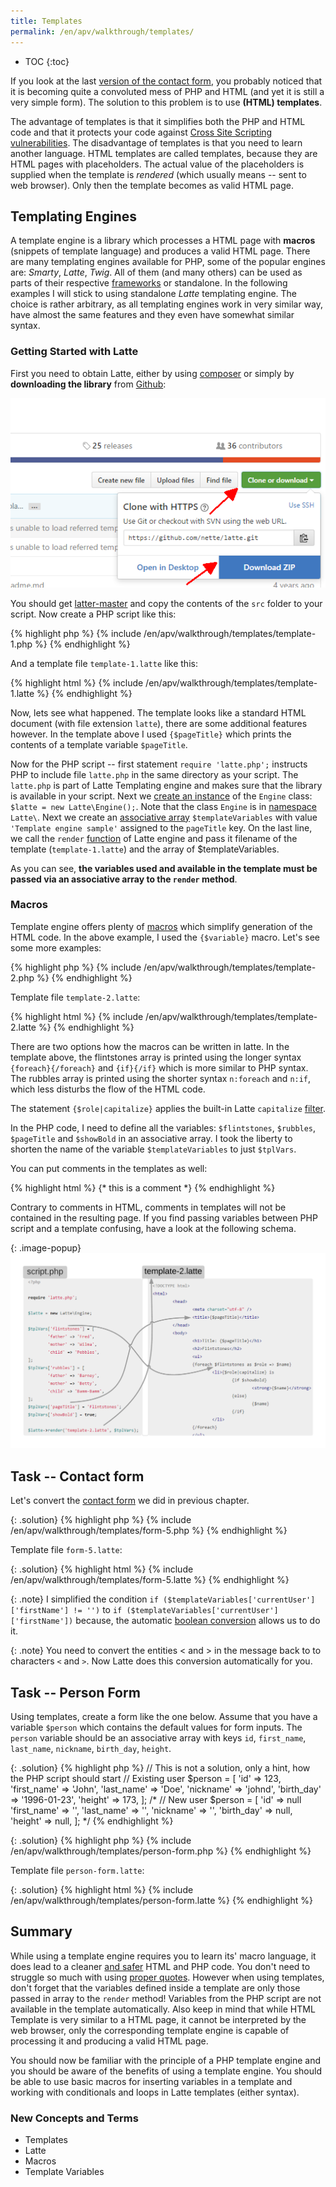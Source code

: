 ```yaml
---
title: Templates
permalink: /en/apv/walkthrough/templates/
---
```


* TOC
{:toc}

If you look at the last 
[version of the contact form](/en/apv/walkthrough/dynamic-page/array/#task----improve-contact-form), 
you probably noticed that
it is becoming quite a convoluted mess of PHP and HTML (and yet it is still a very
simple form). The solution to this problem is to use **(HTML) templates**.

The advantage of templates is that it simplifies both the PHP and HTML code and
that it protects your code against [Cross Site Scripting vulnerabilities](todo).
The disadvantage of templates is that you need to learn another language. HTML
templates are called templates, because they are HTML pages with placeholders. The
actual value of the placeholders is supplied when the template is *rendered*
(which usually means -- sent to web browser). Only then the template becomes as
valid HTML page.

## Templating Engines
A template engine is a library which processes a HTML page with **macros**
(snippets of template language) and produces a valid HTML page.
There are many templating engines available for PHP, some of the popular engines
are: *Smarty*, *Latte*, *Twig*. All of them (and many others) can be used as
parts of their respective [frameworks](todo) or standalone. In the following
examples I will stick to using standalone *Latte* templating engine. The
choice is rather arbitrary, as all templating engines work in very similar way, have
almost the same features and they even have somewhat similar syntax.

### Getting Started with Latte
First you need to obtain Latte, either by using [composer](https://getcomposer.org/) or simply by
**downloading the library** from [Github](https://github.com/nette/latte):

![Screenshot -- Download Latte](/en/apv/walkthrough/templates/download-latte.png)

You should get [latter-master](/en/apv/walkthrough/templates/latte-master.zip) and
copy the contents of the `src` folder to your script. Now create a PHP script like this:

{% highlight php %}
{% include /en/apv/walkthrough/templates/template-1.php %}
{% endhighlight %}

And a template file `template-1.latte` like this:

{% highlight html %}
{% include /en/apv/walkthrough/templates/template-1.latte %}
{% endhighlight %}

Now, lets see what happened. The template looks like a standard HTML document (with file extension
`latte`), there are
some additional features however. In the template above I used `{$pageTitle}` which
prints the contents of a template variable `$pageTitle`.

Now for the PHP script -- first statement `require 'latte.php';` instructs PHP to include file
`latte.php` in the same directory as your script. The `latte.php` is part of Latte Templating
engine and makes sure that the library is available in your script. Next we [create
an instance](/en/apv/walkthrough/dynamic-page/objects/#classes) of the `Engine` 
class: `$latte = new Latte\Engine();`. Note that the
class `Engine` is in [namespace](/en/apv/walkthrough/dynamic-page/objects/#namespaces) `Latte\`.
Next we create an [associative array](/en/apv/walkthrough/dynamic-page/array/) `$templateVariables` 
with value `'Template engine sample'` assigned to the `pageTitle` key.
On the last line, we call the `render` [function](/en/apv/walkthrough/dynamic-page/objects/#functions) 
of Latte engine and pass it filename of the
template (`template-1.latte`) and the array of $templateVariables.

As you can see, **the variables used and available in the template must be passed via an associative
array to the `render` method**.

### Macros
Template engine offers plenty of [macros](https://latte.nette.org/en/macros) which simplify
generation of the HTML code. In the above example, I used the `{$variable}` macro. Let's see
some more examples:

{% highlight php %}
{% include /en/apv/walkthrough/templates/template-2.php %}
{% endhighlight %}

Template file `template-2.latte`:

{% highlight html %}
{% include /en/apv/walkthrough/templates/template-2.latte %}
{% endhighlight %}

There are two options how the macros can be written in latte. In the template above, the
flintstones array is printed using the longer syntax `{foreach}{/foreach}` and `{if}{/if}`
which is more similar to PHP syntax. The rubbles array is printed using the shorter
syntax `n:foreach` and `n:if`, which less disturbs the flow of the HTML code.

The statement `{$role|capitalize}` applies the built-in Latte `capitalize`
[filter](https://latte.nette.org/en/filters).

In the PHP code, I need to define all the variables: `$flintstones`, `$rubbles`, `$pageTitle` and
`$showBold` in an associative array. I took the liberty to shorten the name of the
variable `$templateVariables` to just `$tplVars`.

You can put comments in the templates as well:

{% highlight html %}
{* this is a comment *}
{% endhighlight %}

Contrary to comments in HTML, comments in templates will not be contained in the resulting page.
If you find passing variables between PHP script and a template confusing, have a look at 
the following schema.   

{: .image-popup}
![Schematic of template variables](/en/apv/walkthrough/templates/code-schematic.png)

## Task -- Contact form
Let's convert the [contact form](/en/apv/walkthrough/dynamic-page/array/#task----improve-contact-form)
we did in previous chapter.

{: .solution}
{% highlight php %}
{% include /en/apv/walkthrough/templates/form-5.php %}
{% endhighlight %}

Template file `form-5.latte`:

{: .solution}
{% highlight html %}
{% include /en/apv/walkthrough/templates/form-5.latte %}
{% endhighlight %}

{: .note}
I simplified the condition
`if ($templateVariables['currentUser']['firstName'] != '')` to
`if ($templateVariables['currentUser']['firstName'])` because, the
automatic [boolean conversion](/en/apv/walkthrough/dynamic-page/#boolean-conversions) allows us to do it.

{: .note}
You need to convert the entities &lt; and &gt; in the message back to to characters `<` and `>`. Now
Latte does this conversion automatically for you.

## Task -- Person Form
Using templates, create a form like the one below. Assume that you have a variable `$person`
which contains the default values for form inputs. The `person` variable should be an associative
array with keys `id`, `first_name`, `last_name`, `nickname`, `birth_day`, `height`.

{: .solution}
{% highlight php %}
// This is not a solution, only a hint, how the PHP script should start
// Existing user
$person = [
    'id' => 123,
    'first_name' => 'John',
    'last_name' => 'Doe',
    'nickname' => 'johnd',
    'birth_day' => '1996-01-23',
    'height' => 173,
];
/*
// New user
$person = [
    'id' => null
    'first_name' => '',
    'last_name' => '',
    'nickname' => '',
    'birth_day' => null,
    'height' => null,
];
*/
{% endhighlight %}

{: .solution}
{% highlight php %}
{% include /en/apv/walkthrough/templates/person-form.php %}
{% endhighlight %}

Template file `person-form.latte`:

{: .solution}
{% highlight html %}
{% include /en/apv/walkthrough/templates/person-form.latte %}
{% endhighlight %}


## Summary
While using a template engine requires you to learn its' macro language, it
does lead to a cleaner [and safer](todo) HTML and PHP code. You don't need to struggle so much
with using [proper quotes](/en/apv/walkthrough/dynamic-page/#working-with-strings). However 
when using templates, don't forget that
the variables defined inside a template are only those passed in array to the
`render` method! Variables from the PHP script are not available in the
template automatically. Also keep in mind that while HTML Template is very similar to
a HTML page, it cannot be interpreted by the web browser, only the corresponding template
engine is capable of processing it and producing a valid HTML page.

You should now be familiar with the principle of a PHP template engine and you
should be aware of the benefits of using a template engine.
You should be able to use basic macros for inserting variables in a template and working
with conditionals and loops in Latte templates (either syntax).

### New Concepts and Terms
- Templates
- Latte
- Macros
- Template Variables
